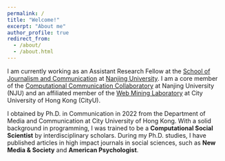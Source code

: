```yaml
---
permalink: /
title: "Welcome!"
excerpt: "About me"
author_profile: true
redirect_from: 
  - /about/
  - /about.html
---
```


I am currently working as an Assistant Research Fellow at the [School of Journalism and Communication](https://jc.nju.edu.cn/en9/main.htm) at [Nanjing University](https://www.nju.edu.cn/EN/main.htm). I am a core member of the [Computational Communication Collaboratory](https://computational-communication.com/) at Nanjing University (NJU) and an affiliated member of the [Web Mining Laboratory](http://weblab.com.cityu.edu.hk/blog/) at City University of Hong Kong (CityU). 

I obtained by Ph.D. in Communication in 2022 from the Department of Media and Communication at City University of Hong Kong. With a solid background in programming, I was trained to be a **Computational Social Scientist** by interdisciplinary scholars. During my Ph.D. studies, I have published articles in high impact journals in social sciences, such as **New Media & Society** and **American Psychologist**. 

<!-- ![amp](https://user-images.githubusercontent.com/13479560/192248602-d9331847-e450-4c34-a465-204e682620a4.png) -->
<!-- ![nms](https://user-images.githubusercontent.com/13479560/190389298-a3b1924d-b6aa-4c48-b75a-151f8b40d45e.png) -->

<script type='text/javascript' id='clustrmaps' src='//cdn.clustrmaps.com/map_v2.js?cl=ffffff&w=a&t=tt&d=1h3_yqLtidGBKa77va7G0NQLX5vIy9hsyF0ATc-N8GQ'></script>

<!-- <a class="twitter-timeline" href="https://twitter.com/jssyczc?ref_src=twsrc%5Etfw">Recent Tweets by Zhicong Chen</a> <script async src="https://platform.twitter.com/widgets.js" charset="utf-8"></script> -->
